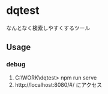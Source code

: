 # dqtest
なんとなく検索しやすくするツール

## Usage
### debug
1. C:\WORK\dqtest> npm run serve
2. http://localhost:8080/#/ にアクセス